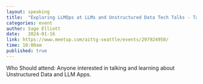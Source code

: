 ```yaml
---
layout: speaking
title:  "Exploring LLMOps at LLMs and Unstructured Data Tech Talks - Talk"
categories: event
author: Sage Elliott
date:   2024-01-16
link: https://www.meetup.com/aittg-seattle/events/297924950/
time: 10:00am
published: true
---
```

Who Should attend:
Anyone interested in talking and learning about Unstructured Data and LLM Apps.

